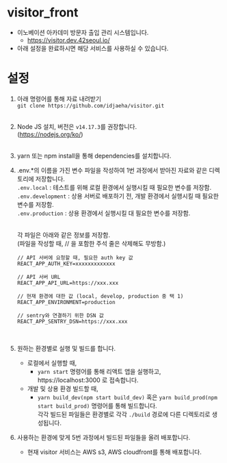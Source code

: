 # visitor_front

- 이노베이션 아카데미 방문자 출입 관리 시스템입니다.
  - https://visitor.dev.42seoul.io/
- 아래 설정을 완료하시면 해당 서비스를 사용하실 수 있습니다.

# 설정

1. 아래 명령어를 통해 자료 내려받기<br />
   `git clone https://github.com/idjaeha/visitor.git`<br /><br />
2. Node JS 설치, 버전은 `v14.17.3`를 권장합니다.<br />
   (https://nodejs.org/ko/)<br /><br />
3. yarn 또는 npm install을 통해 dependencies를 설치합니다.
4. .env.\*의 이름을 가진 변수 파일을 작성하여 1번 과정에서 받아진 자료와 같은 디렉토리에 저장합니다.<br />
   `.env.local` : 테스트를 위해 로컬 환경에서 실행시킬 때 필요한 변수를 저장함.<br />
   `.env.development` : 상용 서버로 배포하기 전, 개발 환경에서 실행시킬 때 필요한 변수를 저장함.<br />
   `.env.production` : 상용 환경에서 실행시킬 대 필요한 변수를 저장함.<br /><br />

   각 파일은 아래와 같은 정보를 저장함. <br />
   (파일을 작성할 때, // 을 포함한 주석 줄은 삭제해도 무방함.)

   ```
   // API 서버에 요청할 때, 필요한 auth key 값
   REACT_APP_AUTH_KEY=xxxxxxxxxxxxx

   // API 서버 URL
   REACT_APP_API_URL=https://xxx.xxx

   // 현재 환경에 대한 값 (local, develop, production 중 택 1)
   REACT_APP_ENVIRONMENT=production

   // sentry와 연결하기 위한 DSN 값
   REACT_APP_SENTRY_DSN=https://xxx.xxx
   ```

   <br />

5. 원하는 환경별로 실행 및 빌드를 합니다.

   - 로컬에서 실행할 때,
     - `yarn start` 명령어를 통해 리액트 앱을 실행하고, https://localhost:3000 로 접속합니다.
   - 개발 및 상용 환경 빌드할 때,
     - `yarn build_dev(npm start build_dev)` 혹은 `yarn build_prod(npm start build_prod)` 명령어를 통해 빌드합니다. <br/>
       각각 빌드된 파일들은 환경별로 각각 `./build` 경로에 다른 디렉토리로 생성됩니다.

6. 사용하는 환경에 맞게 5번 과정에서 빌드된 파일들을 올려 배포합니다.
   - 현재 visitor 서비스는 AWS s3, AWS cloudfront를 통해 배포합니다.
